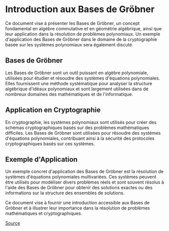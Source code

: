 # Introduction aux Bases de Gröbner

Ce document vise à présenter les Bases de Gröbner, un concept fondamental en algèbre commutative et en géométrie algébrique, ainsi que leur application dans la résolution de problèmes polynomiaux. Un exemple d'application des Bases de Gröbner dans le domaine de la cryptographie basée sur les systèmes polynomiaux sera également discuté.

## Bases de Gröbner

Les Bases de Gröbner sont un outil puissant en algèbre polynomiale, utilisées pour étudier et résoudre des systèmes d'équations polynomiales. Elles fournissent une méthode systématique pour analyser la structure algébrique d'idéaux polynomiaux et sont largement utilisées dans de nombreux domaines des mathématiques et de l'informatique.

## Application en Cryptographie

En cryptographie, les systèmes polynomiaux sont utilisés pour créer des schémas cryptographiques basés sur des problèmes mathématiques difficiles. Les Bases de Gröbner sont utilisées pour résoudre des systèmes d'équations polynomiales, contribuant ainsi à la sécurité des protocoles cryptographiques basés sur ces systèmes.

## Exemple d'Application

Un exemple concret d'application des Bases de Gröbner est la résolution de systèmes d'équations polynomiales multivariées. Ces systèmes peuvent être utilisés pour modéliser divers problèmes réels et sont souvent résolus à l'aide des Bases de Gröbner pour obtenir des solutions exactes ou des informations sur la structure des ensembles de solutions.

Ce document vise à fournir une introduction accessible aux Bases de Gröbner et à illustrer leur importance dans la résolution de problèmes mathématiques et cryptographiques.


[Source](https://github.com/Kaci-Cryptology/Algorithms-Encoding/blob/main/Bases_de_Grobner/docs/Impl%C3%A9mentations.html)
